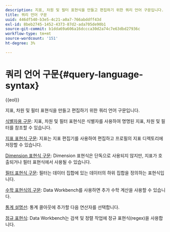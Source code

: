 ```yaml
---
description: 지표, 차원 및 필터 표현식을 만들고 편집하기 위한 쿼리 언어 구문입니다.
title: 쿼리 언어 구문
uuid: 446df540-b3e5-4c21-a0a7-766abddff43d
exl-id: 8beb2745-1452-4373-87d2-ada705de90b1
source-git-commit: b1dda69a606a16dccca30d2a74c7e63dbd27936c
workflow-type: tm+mt
source-wordcount: '151'
ht-degree: 3%

---
```


# 쿼리 언어 구문{#query-language-syntax}

{{eol}}

지표, 차원 및 필터 표현식을 만들고 편집하기 위한 쿼리 언어 구문입니다.

[식별자용 구문](../c-qry-lang-syntx/c-syntx-id.md): 지표, 차원 및 필터 표현식은 식별자를 사용하여 명명된 지표, 차원 및 필터를 참조할 수 있습니다.

[지표 표현식 구문](../c-qry-lang-syntx/c-syntx-mtrc-exp.md): 지표는 지표 편집기를 사용하여 편집하고 프로필의 지표 디렉토리에 저장할 수 있습니다.

[Dimension 표현식 구문](../c-qry-lang-syntx/c-syntx-dim-exp.md): Dimension 표현식은 단독으로 사용되지 않지만, 지표가 호출되거나 필터 표현식에서 사용될 수 있습니다.

[필터 표현식 구문](../c-qry-lang-syntx/c-syntx-fltr-exp.md): 필터는 데이터 집합에 있는 데이터의 하위 집합을 정의하는 표현식입니다.

[수학 표현식의 구문](../c-qry-lang-syntx/c-math-expressions.md): Data Workbench를 사용하면 추가 수학 계산을 사용할 수 있습니다.

[통계 설명선](../c-qry-lang-syntx/c-statistical-callouts.md): 통계 콜아웃에 추가할 다음 연산자를 선택합니다.

[정규 표현식](../c-qry-lang-syntx/c-search-regex.md): Data Workbench는 검색 및 정렬 작업에 정규 표현식(regex)을 사용합니다.
